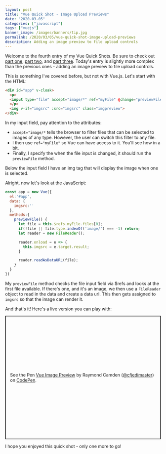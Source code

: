 ```yaml
---
layout: post
title: "Vue Quick Shot - Image Upload Previews"
date: "2020-03-05"
categories: ["javascript"]
tags: ["vuejs"]
banner_image: /images/banners/tip.jpg
permalink: /2020/03/05/vue-quick-shot-image-upload-previews
description: Adding an image preview to file upload controls
---
```


Welcome to the fourth entry of my Vue Quick Shots. Be sure to check out [part one](https://www.raymondcamden.com/2020/03/02/vue-quick-shot-disabling-a-submit-button-while-waiting-for-an-ajax-call), [part two](https://www.raymondcamden.com/2020/03/04/vue-quick-shot-using-a-loading-message), and [part three](https://www.raymondcamden.com/2020/03/04/vue-quick-shot-copy-to-the-clipboard). Today's entry is slightly more complex than the previous ones - adding an image preview to file upload controls. 

This is something I've covered before, but not with Vue.js. Let's start with the HTML:

```html
<div id="app" v-cloak>
  <p>
  <input type="file" accept="image/*" ref="myFile" @change="previewFile">
  </p>
  <img v-if="imgsrc" :src="imgsrc" class="imgpreview">
</div>
```

In my input field, pay attention to the attributes:

* `accept="image/*` tells the browser to filter files that can be selected to images of any type. However, the user can switch this filter to any file. 
* I then use `ref="myFile"` so Vue can have access to it. You'll see how in a bit.
* Finally, I specify the when the file input is changed, it should run the `previewFile` method.

Below the input field I have an img tag that will display the image when one is selected.

Alright, now let's look at the JavaScript:

```js
const app = new Vue({
  el:'#app',
  data: {
    imgsrc:''
  },
  methods:{
    previewFile() {
      let file = this.$refs.myFile.files[0];
      if(!file || file.type.indexOf('image/') === -1) return;
      let reader = new FileReader();

      reader.onload = e => {
        this.imgsrc = e.target.result;
      }

      reader.readAsDataURL(file);
    }
  }
})
```

My `previewFile` method checks the file input field via $refs and looks at the first file available. If there's one, and it's an image, we then use a `FileReader` object to read in the data and create a data url. This then gets assigned to `imgsrc` so that the image can render it. 

And that's it! Here's a live version you can play with:

<p class="codepen" data-height="400" data-theme-id="default" data-default-tab="js,result" data-user="cfjedimaster" data-slug-hash="gOpGKZG" style="height: 400px; box-sizing: border-box; display: flex; align-items: center; justify-content: center; border: 2px solid; margin: 1em 0; padding: 1em;" data-pen-title="Vue Image Preview">
  <span>See the Pen <a href="https://codepen.io/cfjedimaster/pen/gOpGKZG">
  Vue Image Preview</a> by Raymond Camden (<a href="https://codepen.io/cfjedimaster">@cfjedimaster</a>)
  on <a href="https://codepen.io">CodePen</a>.</span>
</p>
<script async src="https://static.codepen.io/assets/embed/ei.js"></script>

I hope you enjoyed this quick shot - only one more to go!